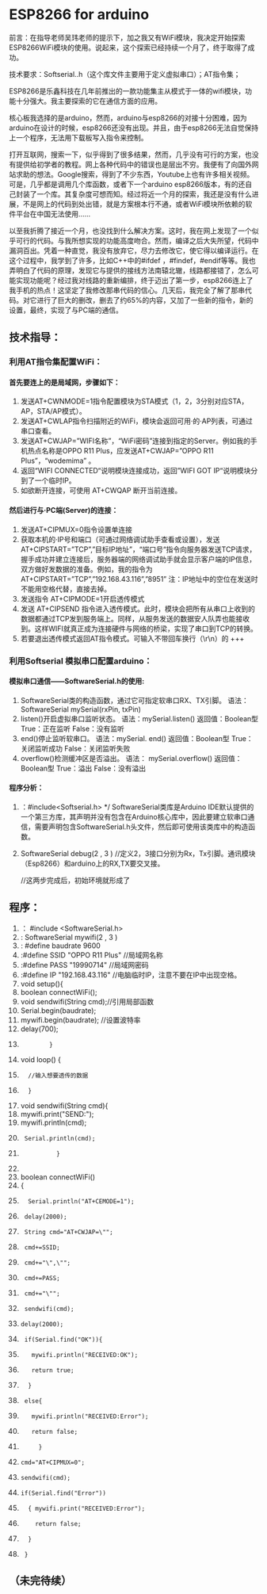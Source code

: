 

ESP8266 for arduino 
====== 
前言：在指导老师吴玮老师的提示下，加之我又有WiFi模块，我决定开始探索ESP8266WiFi模块的使用。说起来，这个探索已经持续一个月了，终于取得了成功。
 
技术要求：Softserial..h（这个库文件主要用于定义虚拟串口）；AT指令集；
  
  ESP8266是乐鑫科技在几年前推出的一款功能集主从模式于一体的wifi模块，功能十分强大。我主要探索的它在通信方面的应用。

  核心板我选择的是arduino，然而，arduino与esp8266的对接十分困难，因为arduino在设计的时候，esp8266还没有出现。并且，由于esp8266无法自觉保持上一个程序，无法用下载板写入指令来控制。

  打开互联网，搜索一下，似乎得到了很多结果，然而，几乎没有可行的方案，也没有提供给初学者的教程。网上各种代码中的错误也是层出不穷。我便有了向国外网站求助的想法。Google搜索，得到了不少东西，Youtube上也有许多相关视频。可是，几乎都是调用几个库函数，或者下一个arduino esp8266版本，有的还自己封装了一个库。其复杂度可想而知。经过将近一个月的探索，我还是没有什么进展，不是网上的代码到处出错，就是方案根本行不通，或者WiFi模块所依赖的软件平台在中国无法使用……

  以至我折腾了接近一个月，也没找到什么解决方案。这时，我在网上发现了一个似乎可行的代码。与我所想实现的功能高度吻合。然而，编译之后大失所望，代码中漏洞百出。凭着一种直觉，我没有放弃它，尽力去修改它，使它得以编译运行。在这个过程中，我学到了许多，比如C++中的#ifdef ，#findef，#endif等等。我也弄明白了代码的原理，发现它与提供的接线方法南辕北辙，线路都接错了，怎么可能实现功能呢？经过我对线路的重新编排，终于迈出了第一步，esp8266连上了我手机的热点！这坚定了我修改那串代码的信心。几天后，我完全了解了那串代码。对它进行了巨大的删改，删去了约65%的内容，又加了一些新的指令，新的设置，最终，实现了与PC端的通信。

## 技术指导：
### 利用AT指令集配置WiFi：
#### 首先要连上的是局域网，步骤如下：
1.	发送AT+CWNMODE=1指令配置模块为STA模式（1，2，3分别对应STA，AP，STA/AP模式）。   
2.	发送AT+CWLAP指令扫描附近的WiFi，模块会返回可用·的·AP列表，可通过串口查看。
3.	发送AT+CWJAP=”WIFI名称”，“WiFi密码”连接到指定的Server。例如我的手机热点名称是OPPO R11 Plus，应发送AT+CWJAP=”OPPO R11 Plus”，“wodemima”  。
4.	返回“WIFI CONNECTED“说明模块连接成功，返回”WIFI GOT IP“说明模块分到了一个临时IP。
5.	如欲断开连接，可使用 AT+CWQAP 断开当前连接。

   #### 然后进行与·PC端(Server)的连接：

1.	发送AT+CIPMUX=0指令设置单连接
2.	获取本机的·IP号和端口（可通过网络调试助手查看或设置），发送AT+CIPSTART=”TCP”,”目标IP地址”，“端口号“指令向服务器发送TCP请求，握手成功并建立连接后，服务器端的网络调试助手就会显示客户端的IP信息，双方做好发数据的准备。例如，我的指令为  AT+CIPSTART=”TCP”,”192.168.43.116”,”8951”  注：IP地址中的空位在发送时不能用空格代替，直接去掉。
3.	发送指令 AT+CIPMODE=1开启透传模式
4.	发送 AT+CIPSEND 指令进入透传模式。此时，模块会把所有从串口上收到的数据都通过TCP发到服务端上。同样，从服务发送的数据安人队弄也能接收到。这样WIFI就真正成为连接硬件与网络的桥梁，实现了串口到TCP的转换。
5.	若要退出透传模式返回AT指令模式。可输入不带回车换行（\r\n）的  +++
### 利用Softserial 模拟串口配置arduino：
#### 模拟串口通信——SoftwareSerial.h的使用:
1. SoftwareSerial类的构造函数，通过它可指定软串口RX、TX引脚。
 语法：SoftwareSerial mySerial(rxPin, txPin)
2.   listen()开启虚拟串口监听状态。
语法：mySerial.listen()
返回值：Boolean型  True：正在监听  False：没有监听
3.  end()停止监听软串口。
语法：mySerial. end()
返回值：Boolean型  True：关闭监听成功  False：关闭监听失败
4. overflow()检测缓冲区是否溢出。
语法：
mySerial.overflow() 返回值：Boolean型 True：溢出 False：没有溢出
#### 程序分析：
1. ：#include<Softserial.h>   */ SoftwareSerial类库是Arduino IDE默认提供的一个第三方库，其声明并没有包含在Arduino核心库中，因此要建立软串口通信，需要声明包含SoftwareSerial.h头文件，然后即可使用该类库中的构造函数。
2.  SoftwareSerial debug(2  , 3 ) //定义2，3接口分别为Rx，Tx引脚。通讯模块（Esp8266）和arduino上的RX,TX要交叉接。

     //这两步完成后，初始环境就形成了

## 程序：
1. ： #include <SoftwareSerial.h>
2. : SoftwareSerial mywifi(2  , 3 )  
3. : #define baudrate 9600 
4. :#define SSID "OPPO R11 Plus"    //局域网名称
5. :#define PASS "19990714" //局域网密码
6. :#define IP "192.168.43.116"  //电脑临时IP，注意不要在IP中出现空格。
7. void setup(){
8.    boolean connectWiFi();
9.    void sendwifi(String cmd);//引用局部函数
10.   Serial.begin(baudrate);
11.   mywifi.begin(baudrate); //设置波特率
12.   delay(700);
13.             }
14. void loop() {
15.       //输入想要透传的数据
16.       }
17. void sendwifi(String cmd){
18.    mywifi.print("SEND:");
19.    mywifi.println(cmd);
20.      Serial.println(cmd);
21.               }
22. 
23.   boolean connectWiFi()
24.    { 
25.       Serial.println("AT+CEMODE=1");
26.      delay(2000);
27.      String cmd="AT+CWJAP=\"";
28.      cmd+=SSID;
29.      cmd+="\",\"";
30.      cmd+=PASS;
31.      cmd+="\"";
32.      sendwifi(cmd);
33.     delay(2000);
34.      if(Serial.find("OK")){
35.        mywifi.println("RECEIVED:OK");
36.        return true;
37.       }
38.      else{
39.        mywifi.println("RECEIVED:Error");
40.        return false;
41.          }
42.     cmd="AT+CIPMUX=0";  
43.     sendwifi(cmd);
44.     if(Serial.find("Error"))
45.       { mywifi.print("RECEIVED:Error");
46.         return false;
47.       }
48.      }
 

   

  ## （未完待续）
